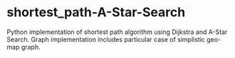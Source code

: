 # shortest_path-A-Star-Search
Python implementation of shortest path algorithm using Dijkstra and A-Star Search. Graph implementation includes particular case of simplistic geo-map graph.

